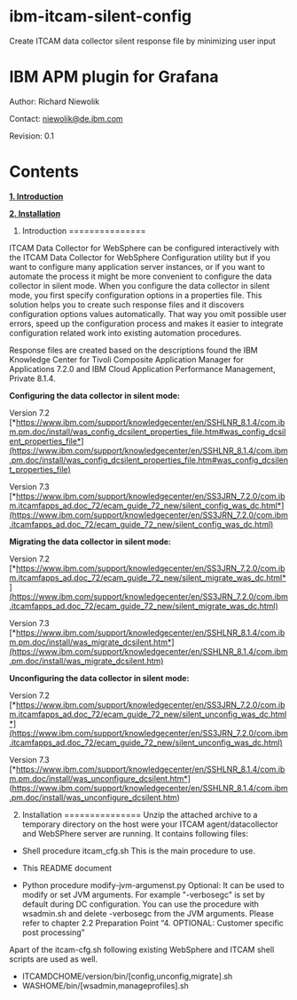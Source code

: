 # ibm-itcam-silent-config
Create ITCAM data collector silent response file by minimizing user input 
# IBM APM plugin for Grafana

Author: Richard Niewolik

Contact: niewolik@de.ibm.com

Revision: 0.1



Contents 
========

[**1. Introduction**](#introduction)

[**2. Installation**](#installation)


1. Introduction
===============

ITCAM Data Collector for WebSphere can be configured interactively with the ITCAM Data Collector for WebSphere Configuration utility but if you want to configure many application server instances, or if you want to automate the process it might be more convenient to configure the data collector in silent mode.  When you configure the data collector in silent mode, you first specify configuration options in a properties file. This solution helps you to create such response files and it discovers configuration options values automatically. That way you omit possible user errors, speed up the configuration process and makes it easier to integrate configuration related work into existing automation procedures. 

Response files are created based on the descriptions found the IBM Knowledge Center for Tivoli Composite Application Manager for Applications 7.2.0 and IBM Cloud Application Performance Management, Private 8.1.4.

**Configuring the data collector in silent mode:**

Version 7.2 [*https://www.ibm.com/support/knowledgecenter/en/SSHLNR_8.1.4/com.ibm.pm.doc/install/was_config_dcsilent_properties_file.htm#was_config_dcsilent_properties_file*](https://www.ibm.com/support/knowledgecenter/en/SSHLNR_8.1.4/com.ibm.pm.doc/install/was_config_dcsilent_properties_file.htm#was_config_dcsilent_properties_file)

Version 7.3 [*https://www.ibm.com/support/knowledgecenter/en/SS3JRN_7.2.0/com.ibm.itcamfapps_ad.doc_72/ecam_guide_72_new/silent_config_was_dc.html*](https://www.ibm.com/support/knowledgecenter/en/SS3JRN_7.2.0/com.ibm.itcamfapps_ad.doc_72/ecam_guide_72_new/silent_config_was_dc.html)

**Migrating the data collector in silent mode:**

Version 7.2 [*https://www.ibm.com/support/knowledgecenter/en/SS3JRN_7.2.0/com.ibm.itcamfapps_ad.doc_72/ecam_guide_72_new/silent_migrate_was_dc.html*](https://www.ibm.com/support/knowledgecenter/en/SS3JRN_7.2.0/com.ibm.itcamfapps_ad.doc_72/ecam_guide_72_new/silent_migrate_was_dc.html)

Version 7.3 [*https://www.ibm.com/support/knowledgecenter/en/SSHLNR_8.1.4/com.ibm.pm.doc/install/was_migrate_dcsilent.htm*](https://www.ibm.com/support/knowledgecenter/en/SSHLNR_8.1.4/com.ibm.pm.doc/install/was_migrate_dcsilent.htm)

**Unconfiguring the data collector in silent mode:**

Version 7.2 [*https://www.ibm.com/support/knowledgecenter/en/SS3JRN_7.2.0/com.ibm.itcamfapps_ad.doc_72/ecam_guide_72_new/silent_unconfig_was_dc.html*](https://www.ibm.com/support/knowledgecenter/en/SS3JRN_7.2.0/com.ibm.itcamfapps_ad.doc_72/ecam_guide_72_new/silent_unconfig_was_dc.html)

Version 7.3 [*https://www.ibm.com/support/knowledgecenter/en/SSHLNR_8.1.4/com.ibm.pm.doc/install/was_unconfigure_dcsilent.htm*] (https://www.ibm.com/support/knowledgecenter/en/SSHLNR_8.1.4/com.ibm.pm.doc/install/was_unconfigure_dcsilent.htm)


2. Installation
===============
Unzip the attached archive to a temporary directory on the host were your ITCAM agent/datacollector and WebSPhere server are running. It contains following files:

-	Shell procedure itcam_cfg.sh 
        This is the main procedure to use.

-	This README document

-	Python procedure modify-jvm-argumenst.py
        Optional: It can be used to modify or set JVM arguments. For example "-verbosegc" is set by default during DC configuration. You can use the procedure with wsadmin.sh and delete  -verbosegc from the JVM arguments. Please refer to chapter 2.2 Preparation Point “4. OPTIONAL: Customer specific post processing”

Apart of the itcam-cfg.sh following existing WebSphere and ITCAM shell scripts are used as well.

   - ITCAMDCHOME/version/bin/[config,unconfig,migrate].sh
   - WASHOME/bin/[wsadmin,manageprofiles].sh 

